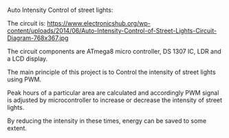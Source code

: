 Auto Intensity Control of street lights:
  
  The circuit is:
  https://www.electronicshub.org/wp-content/uploads/2014/06/Auto-Intensity-Control-of-Street-Lights-Circuit-Diagram-768x367.jpg
  
  The circuit components are ATmega8 micro controller, DS 1307 IC, LDR and a LCD display.
  
  The main principle of this project is to Control the intensity of street lights using PWM.
  
  Peak hours of a particular area are calculated and accordingly PWM signal is adjusted by microcontroller to increase or decrease the intensity of street lights.
  
  By reducing the intensity in these times, energy can be saved to some extent.
